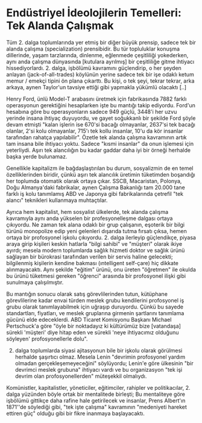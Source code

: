 # Endüstriyel İdeolojilerin Temelleri: Tek Alanda Çalışmak

Tüm 2. dalga toplumlarında yer etmiş bir diğer büyük prensip, sadece
tek bir alanda çalışma (specialization) prensibidir. Bu tür
topluluklar konuşma dillerinde, yaşam tarzlarında, dinlenme, eğlenmede
çeşitliliği yokederken, aynı anda çalışma dünyasında [kutulara
ayrılmış] bir çeşitliliğe gitme ihtiyacı hissediyorlardı. 2. dalga,
işbölümü kavramını güçlendirip, o her şeyden anlayan
(jack-of-all-trades) köylünün yerine sadece tek bir işe odaklı ketum
memur / emekçi tipini ön plana çıkarttı. Bu kişi, o tek şeyi, tekrar
tekrar, arka arkaya, aynen Taylor'un tavsiye ettiği gibi yapmakla
yükümlü olacaktı [..]

Henry Ford, ünlü Model-T arabasını üretmek için fabrikasında 7882
farklı operasyonun gerektiğini hesaplarken işte bu mantığı takip
ediyordu. Ford'un hesabına göre bu operasyonların sadece 949 güçlü,
3448'i her uzvu yerinde insana ihtiyaç duyuyordu, ve gayet soğukkanlı
bir şekilde Ford şöyle devam etmişti "kalan işlerin ise 670'si bacağı
olmayanlar, 2637'si tek bacağı olanlar, 2'si kolu olmayanlar, 715'ı
tek kollu insanlar, 10'u da kör insanlar tarafından rahatça
yapılabilir". Özetle tek alanda çalışma kavramının artık tam insana
bile ihtiyacı yoktu. Sadece "kısmi insanlar" da onun işlemesi için
yeterliydi. Aşırı tek alancılığın bu kadar gaddar daha iyi bir örneği
herhalde başka yerde bulunamaz.

Genellikle kapitalizm ile bağdaşlaştırılan bu durum, sosyalizmin de en
temel özelliklerinden biridir, çünkü aşırı tek alancılık üretimin
tüketimden boşandığı her toplumda otomatik olarak ortaya çıkar. SSCB,
Macaristan, Polonya, Doğu Almanya'daki fabrikalar, aynen Çalışma
Bakanlığı tam 20.000 tane farklı iş kolu tanımlamış ABD ve Japonya
gibi fabrikalarında çetrefil "tek alancı" teknikleri kullanmaya
muhtaçtılar.

Ayrıca hem kapitalist, hem sosyalist ülkelerde, tek alanda çalışma
kavramıyla aynı anda yükselen bir profesyonelleşme dalgası ortaya
çıkıyordu. Ne zaman tek alana odaklı bir grup çalışanın, eşoterik bir
bilgi türünü monopolize edip yeni gelenleri dışarıda tutma fırsatı
çıksa, hemen ortaya bir profosyonel işkolu çıkıyordu. 2. dalga
ilerleyip güçlendikçe, piyasa araya girip kişileri keskin hatlarla
"bilgi sahibi" ve "müşteri" olarak ikiye ayırdı; mesela modern
toplumlarda sağlık hizmeti doktor ve sağlık ürünü sağlayan bir
bürokrasi tarafından verilen bir servis haline gelecekti; bilgilenmiş
kişilerin kendine bakması (ıntelligent self-çare) hiç dikkate
alınmayacaktı. Aynı şekilde "eğitim" ürünü, onu üreten "öğretmen" ile
okulda bu ürünü tüketmesi gereken "öğrenci" arasında bir profosyonel
ilişki gibi sunulmaya çalışılmıştır.

Bu mantığın sonucu olarak satış görevlilerinden tutun, kütüphane
görevlilerine kadar envai türden meslek grubu kendilerini profosyonel
iş grubu olarak tanımlayabilmek için uğraşıp duruyordu. Çünkü bu
sayede standartları, fiyatları, ve meslek gruplarına girmenin
şartlarını tanımlama gücünü elde edeceklerdi. ABD Ticaret Komisyonu
Başkanı Michael Pertschuck'a göre "öyle bir noktadayız ki kültürümüz
bize [vatandaşa] sürekli 'müşteri' diye hitap eden ve sürekli 'neye
ihtiyacımız olduğunu söyleyen' profosyonellerle dolu".

2. dalga toplumlarda siyasi ajitasyonun bile bir işkolu olarak
görülmesi herhalde şaşırtıcı olmaz. Mesela Lenin "devrimin profosyonel
yardım olmadan gerçekleşemeyeceğini" söylüyordu; Lenin'e göre
ülkesinin "bir devrimci meslek grubuna" ihtiyacı vardı ve bu
organizasyon "tek işi devrim olan profosyonellerden" müteşekkil
olmalıydı.

Komünistler, kapitalistler, yöneticiler, eğitimciler, rahipler ve
politikacılar, 2. dalga yüzünden böyle ortak bir mentalitede birleşti;
Bu mentaliteye göre işbölümü gittikçe daha rafine hale getirilecek ve
insanlar, Prens Albert'ın 1871''de söylediği gibi, "tek işte çalışma"
kavramının "medeniyeti hareket ettiren güç" olduğu gibi bir fikre
inanmaya başlayacaktı.





